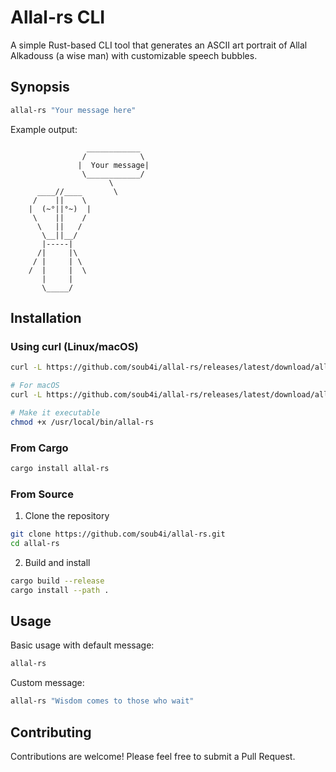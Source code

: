 # Allal-rs CLI

A simple Rust-based CLI tool that generates an ASCII art portrait of Allal Alkadouss (a wise man) with customizable speech bubbles.

## Synopsis

```bash
allal-rs "Your message here"
```

Example output:
```
                 ____________
                /            \
               |  Your message|
                \____________/
                      \
      ____//____       \
     /    ||    \
    |  (~°||°~)  |
     \    ||    /
      \   ||   /
       \__||__/
       |-----|
      /|     |\
     / |     | \
    /  |     |  \
       |     |
       \_____/
```

## Installation

### Using curl (Linux/macOS)

```bash
curl -L https://github.com/soub4i/allal-rs/releases/latest/download/allal-rs-x86_64-unknown-linux-gnu.tar.gz | tar xz -C /usr/local/bin

# For macOS
curl -L https://github.com/soub4i/allal-rs/releases/latest/download/allal-rs-x86_64-apple-darwin.tar.gz | tar xz -C /usr/local/bin

# Make it executable
chmod +x /usr/local/bin/allal-rs
```

### From Cargo

```bash
cargo install allal-rs
```

### From Source

1. Clone the repository
```bash
git clone https://github.com/soub4i/allal-rs.git
cd allal-rs
```

2. Build and install
```bash
cargo build --release
cargo install --path .
```

## Usage

Basic usage with default message:
```bash
allal-rs
```

Custom message:
```bash
allal-rs "Wisdom comes to those who wait"
```



## Contributing

Contributions are welcome! Please feel free to submit a Pull Request.



